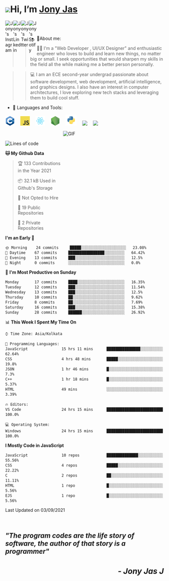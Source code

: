 <h1><img src="https://media.giphy.com/media/hvRJCLFzcasrR4ia7z/giphy.gif" width="35px">Hi, I’m <a href="https://jonyjas.com/" target="_blank">Jony Jas</a></h1>
 
  <a href="https://www.instagram.com/jonyrockstar7/" target="_blank">
  <img align="left" alt="Jony's Instagram" width="25px" src="https://user-images.githubusercontent.com/74784363/122364887-d1a15080-cf77-11eb-8993-c617ac5e6660.png" />
</a>
<a href="https://www.linkedin.com/in/jony-jas/">
  <img align="left" alt="Jony's Linkedin" width="25px" src="https://raw.githubusercontent.com/peterthehan/peterthehan/master/assets/linkedin.svg" />
</a>
<a href="https://twitter.com/jonyjas7">
  <img align="left" alt="Jony's Twitter" width="25px" src="https://raw.githubusercontent.com/peterthehan/peterthehan/master/assets/twitter.svg" />
</a>
 <!---- <a href="https://discord.gg/">
  <img align="left" alt="Jony's Discord" width="22px" src="https://raw.githubusercontent.com/peterthehan/peterthehan/master/assets/discord.svg" />
</a>You can click the Preview link to take a look at your changes.
--->
<a href="https://open.spotify.com/user/31cl7trdf4lx6z452vxh3xcyyoga">
  <img align="left" alt="Jony's Spotify" width="25px" src="https://raw.githubusercontent.com/peterthehan/peterthehan/master/assets/spotify.svg" />
</a>
</br>
</br>

- 👀About me: 
>>👨‍💻 I’m a "Web Developer , UI/UX Designer" and enthusiastic engineer who loves to build and learn new things, no matter big or small. I seek opportunities that would sharpen my skills in the field all the while making me a better person personally. 

>>💻 I am an ECE second-year undergrad passionate about software development, web development, artificial intelligence, and graphics designs. I also have an interest in computer architectures, I love exploring new tech stacks and leveraging them to build cool stuff.
- 🔨 Languages and Tools:

<code><img height="30" src="https://raw.githubusercontent.com/github/explore/80688e429a7d4ef2fca1e82350fe8e3517d3494d/topics/cpp/cpp.png"></code>&emsp;
<code><img height="30" src="https://raw.githubusercontent.com/github/explore/80688e429a7d4ef2fca1e82350fe8e3517d3494d/topics/javascript/javascript.png"></code>&emsp;
<code><img height="30" src="https://raw.githubusercontent.com/github/explore/80688e429a7d4ef2fca1e82350fe8e3517d3494d/topics/react/react.png"></code>&emsp;
<code><img height="30" src="https://raw.githubusercontent.com/github/explore/80688e429a7d4ef2fca1e82350fe8e3517d3494d/topics/nodejs/nodejs.png"></code>&emsp;
<code><img height="35" src="https://raw.githubusercontent.com/github/explore/80688e429a7d4ef2fca1e82350fe8e3517d3494d/topics/python/python.png"></code>&emsp;
<code><img height="35" src="https://user-images.githubusercontent.com/74784363/122376096-77a58880-cf81-11eb-908b-d0f76b4bee8f.png"></code>&emsp;
<code><img height="30" src="https://user-images.githubusercontent.com/74784363/122706040-a028cd80-d274-11eb-8719-c124e960df70.png"></code>&emsp;

<img align="right" alt="GIF" src="https://user-images.githubusercontent.com/74784363/122709490-01a06a80-d27c-11eb-855c-025bdf07008a.jpg" width="320" height="320" />
<br>

<!--START_SECTION:waka-->
![Lines of code](https://img.shields.io/badge/From%20Hello%20World%20I%27ve%20Written-39764%20lines%20of%20code-blue)

**🐱 My Github Data** 

> 🏆 133 Contributions in the Year 2021
 > 
> 📦 32.1 kB Used in Github's Storage 
 > 
> 🚫 Not Opted to Hire
 > 
> 📜 19 Public Repositories 
 > 
> 🔑 2 Private Repositories  
 > 
**I'm an Early 🐤** 

```text
🌞 Morning    24 commits     █████░░░░░░░░░░░░░░░░░░░░   23.08% 
🌆 Daytime    67 commits     ████████████████░░░░░░░░░   64.42% 
🌃 Evening    13 commits     ███░░░░░░░░░░░░░░░░░░░░░░   12.5% 
🌙 Night      0 commits      ░░░░░░░░░░░░░░░░░░░░░░░░░   0.0%

```
📅 **I'm Most Productive on Sunday** 

```text
Monday       17 commits     ████░░░░░░░░░░░░░░░░░░░░░   16.35% 
Tuesday      12 commits     ███░░░░░░░░░░░░░░░░░░░░░░   11.54% 
Wednesday    13 commits     ███░░░░░░░░░░░░░░░░░░░░░░   12.5% 
Thursday     10 commits     ██░░░░░░░░░░░░░░░░░░░░░░░   9.62% 
Friday       8 commits      ██░░░░░░░░░░░░░░░░░░░░░░░   7.69% 
Saturday     16 commits     ███░░░░░░░░░░░░░░░░░░░░░░   15.38% 
Sunday       28 commits     ██████░░░░░░░░░░░░░░░░░░░   26.92%

```


📊 **This Week I Spent My Time On** 

```text
⌚︎ Time Zone: Asia/Kolkata

💬 Programming Languages: 
JavaScript               15 hrs 11 mins      ███████████████░░░░░░░░░░   62.64% 
CSS                      4 hrs 48 mins       █████░░░░░░░░░░░░░░░░░░░░   19.8% 
JSON                     1 hr 46 mins        █░░░░░░░░░░░░░░░░░░░░░░░░   7.3% 
C++                      1 hr 18 mins        █░░░░░░░░░░░░░░░░░░░░░░░░   5.37% 
HTML                     49 mins             ░░░░░░░░░░░░░░░░░░░░░░░░░   3.39%

🔥 Editors: 
VS Code                  24 hrs 15 mins      █████████████████████████   100.0%

💻 Operating System: 
Windows                  24 hrs 15 mins      █████████████████████████   100.0%

```

**I Mostly Code in JavaScript** 

```text
JavaScript               10 repos            ██████████████░░░░░░░░░░░   55.56% 
CSS                      4 repos             █████░░░░░░░░░░░░░░░░░░░░   22.22% 
C                        2 repos             ██░░░░░░░░░░░░░░░░░░░░░░░   11.11% 
HTML                     1 repo              █░░░░░░░░░░░░░░░░░░░░░░░░   5.56% 
EJS                      1 repo              █░░░░░░░░░░░░░░░░░░░░░░░░   5.56%

```



 Last Updated on 03/09/2021
<!--END_SECTION:waka-->

<!----
- 📈 My GitHub Stats:

<p align="center"> <img src="https://github-readme-stats.vercel.app/api?username=Jony-Jas&show_icons=true&theme=gotham" alt="Jony-Jas" />
--->
<br>
<h2><em>"The program codes are the life story of software, the author of that story is a programmer"<h3 align="right">- Jony Jas J</h3></em></h2> 
